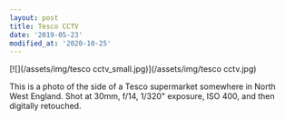 ```yaml
---
layout: post
title: Tesco CCTV
date: '2019-05-23'
modified_at: '2020-10-25'
---
```


[![](/assets/img/tesco cctv_small.jpg)](/assets/img/tesco cctv.jpg)

This is a photo of the side of a Tesco supermarket somewhere in North West England. Shot at 30mm, f/14, 1/320" exposure, ISO 400, and then digitally retouched.
